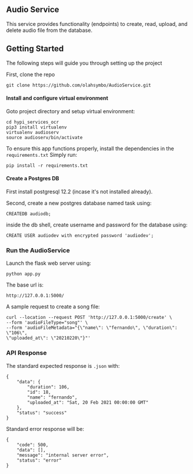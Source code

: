 ## Audio Service
This service provides functionality (endpoints) to create, read, upload, and delete audio file
from the database.


## Getting Started 

The following steps will guide you through setting up the project

First, clone the repo 

`git clone https://github.com/olahsymbo/AudioService.git`

#### Install and configure virtual environment

Goto project directory and setup virtual environment:

```
cd hypi_services_ocr
pip3 install virtualenv
virtualenv audioserv
source audioserv/bin/activate
```

To ensure this app functions properly, install the dependencies in the `requirements.txt` Simply run:

`pip install -r requirements.txt`

#### Create a Postgres DB
First install postgresql 12.2 (incase it's not installed already).

Second, create a new postgres database named task using:

`CREATEDB audiodb;` 

inside the db shell, create username and password for the database using:

`CREATE USER audiodev with encrypted password 'audiodev';` 


### Run the AudioService 

Launch the flask web server using:

`python app.py`

The base url is:

`http://127.0.0.1:5000/`

A sample request to create a song file:
```
curl --location --request POST 'http://127.0.0.1:5000/create' \
--form 'audioFileType="song"' \
--form 'audioFileMetadata="{\"name\": \"fernando\", \"duration\": \"106\",
\"uploaded_at\": \"20210220\"}"'
```

### API Response

The standard expected response is `.json` with:
```
{
    "data": {
        "duration": 106,
        "id": 18,
        "name": "fernando",
        "uploaded_at": "Sat, 20 Feb 2021 00:00:00 GMT"
    },
    "status": "success"
}
```


Standard error response will be:

```
{
    "code": 500,
    "data": [],
    "message": "internal server error",
    "status": "error"
}
```